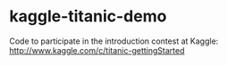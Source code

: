 kaggle-titanic-demo
===================

Code to participate in the introduction contest at Kaggle: http://www.kaggle.com/c/titanic-gettingStarted
